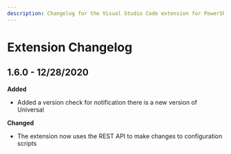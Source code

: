 ```yaml
---
description: Changelog for the Visual Studio Code extension for PowerShell Universal.
---
```


# Extension Changelog

## 1.6.0 - 12/28/2020

**Added**

* Added a version check for notification there is a new version of Universal

**Changed**

* The extension now uses the REST API to make changes to configuration scripts

